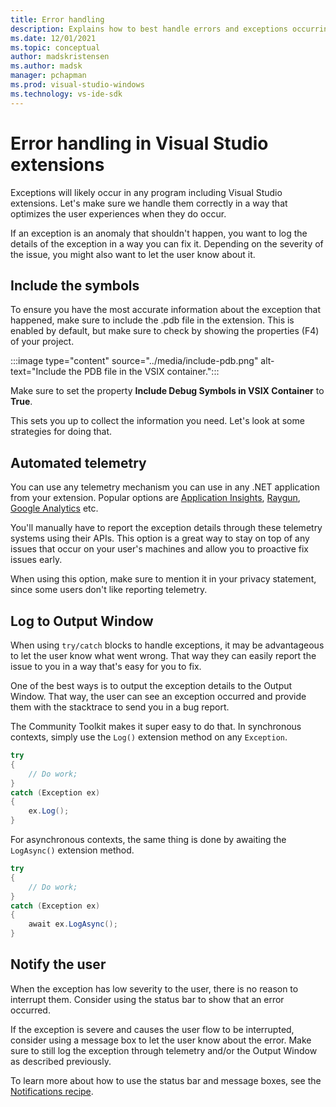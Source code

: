 ```yaml
---
title: Error handling
description: Explains how to best handle errors and exceptions occurring in extensions
ms.date: 12/01/2021
ms.topic: conceptual
author: madskristensen
ms.author: madsk
manager: pchapman
ms.prod: visual-studio-windows
ms.technology: vs-ide-sdk
---
```

# Error handling in Visual Studio extensions


Exceptions will likely occur in any program including Visual Studio extensions. Let's make sure we handle them correctly in a way that optimizes the user experiences when they do occur.

If an exception is an anomaly that shouldn't happen, you want to log the details of the exception in a way you can fix it. Depending on the severity of the issue, you might also want to let the user know about it.

## Include the symbols
To ensure you have the most accurate information about the exception that happened, make sure to include the .pdb file in the extension. This is enabled by default, but make sure to check by showing the properties (F4) of your project.

:::image type="content" source="../media/include-pdb.png" alt-text="Include the PDB file in the VSIX container.":::

Make sure to set the property **Include Debug Symbols in VSIX Container** to **True**.

This sets you up to collect the information you need. Let's look at some strategies for doing that.

## Automated telemetry
You can use any telemetry mechanism you can use in any .NET application from your extension. Popular options are [Application Insights](/powerapps/maker/canvas-apps/application-insights), [Raygun](https://raygun.com/), [Google Analytics](https://analytics.google.com/) etc.

You'll manually have to report the exception details through these telemetry systems using their APIs. This option is a great way to stay on top of any issues that occur on your user's machines and allow you to proactive fix issues early.

When using this option, make sure to mention it in your privacy statement, since some users don't like reporting telemetry.

## Log to Output Window
When using `try/catch` blocks to handle exceptions, it may be advantageous to let the user know what went wrong. That way they can easily report the issue to you in a way that's easy for you to fix.

One of the best ways is to output the exception details to the Output Window. That way, the user can see an exception occurred and provide them with the stacktrace to send you in a bug report.

The Community Toolkit makes it super easy to do that. In synchronous contexts, simply use the `Log()` extension method on any `Exception`.

```csharp
try
{
    // Do work;
}
catch (Exception ex)
{
    ex.Log();
}
```

For asynchronous contexts, the same thing is done by awaiting the `LogAsync()` extension method.

```csharp
try
{
    // Do work;
}
catch (Exception ex)
{
    await ex.LogAsync();
}
```

## Notify the user
When the exception has low severity to the user, there is no reason to interrupt them. Consider using the status bar to show that an error occurred.

If the exception is severe and causes the user flow to be interrupted, consider using a message box to let the user know about the error. Make sure to still log the exception through telemetry and/or the Output Window as described previously.

To learn more about how to use the status bar and message boxes, see the [Notifications recipe](notifications.md).
